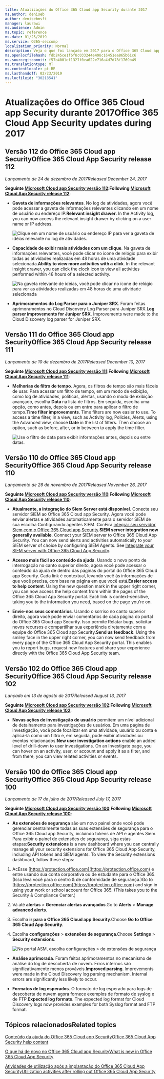 ```yaml
---
title: Atualizações do Office 365 Cloud app Security durante 2017
ms.author: deniseb
author: denisebmsft
manager: laurawi
ms.audience: Admin
ms.topic: reference
ms.date: 01/25/2019
ms.service: O365-seccomp
localization_priority: Normal
description: Veja o que foi lançado em 2017 para o Office 365 Cloud app Security
ms.openlocfilehash: fdb245ce1f6f8c033244e498c16451ea865b61c6
ms.sourcegitcommit: f57b4001ef1327f0ea622e716a4d7d78f1769b49
ms.translationtype: MT
ms.contentlocale: pt-BR
ms.lasthandoff: 02/23/2019
ms.locfileid: "30218541"
---
```

# <a name="office-365-cloud-app-security-updates-during-2017"></a><span data-ttu-id="b8ce7-103">Atualizações do Office 365 Cloud app Security durante 2017</span><span class="sxs-lookup"><span data-stu-id="b8ce7-103">Office 365 Cloud App Security updates during 2017</span></span>
    
## <a name="office-365-cloud-app-security-release-112"></a><span data-ttu-id="b8ce7-104">Versão 112 do Office 365 Cloud app Security</span><span class="sxs-lookup"><span data-stu-id="b8ce7-104">Office 365 Cloud App Security release 112</span></span>

<span data-ttu-id="b8ce7-105">*Lançamento de 24 de dezembro de 2017*</span><span class="sxs-lookup"><span data-stu-id="b8ce7-105">*Released December 24, 2017*</span></span> 
  
<span data-ttu-id="b8ce7-106">**Seguinte [Microsoft Cloud app Security versão 112](https://docs.microsoft.com/cloud-app-security/release-notes#cloud-app-security-release-112)**:</span><span class="sxs-lookup"><span data-stu-id="b8ce7-106">**Following [Microsoft Cloud App Security release 112](https://docs.microsoft.com/cloud-app-security/release-notes#cloud-app-security-release-112)**:</span></span> 
  
- <span data-ttu-id="b8ce7-p101">**Gaveta de informações relevantes**. No log de atividades, agora você pode acessar a gaveta de informações relevantes clicando em um nome de usuário ou endereço IP.</span><span class="sxs-lookup"><span data-stu-id="b8ce7-p101">**Relevant insight drawer**. In the Activity log, you can now access the relevant insight drawer by clicking on a user name or IP address.</span></span> 
    
    ![Clique em um nome de usuário ou endereço IP para ver a gaveta de idéias relevante no log de atividades.](media/8e32b3fa-8c0c-4c5e-b248-fe7d7e1b516d.png)
  
- <span data-ttu-id="b8ce7-p102">**Capacidade de exibir mais atividades com um clique**. Na gaveta de informações relevantes, você pode clicar no ícone de relógio para exibir todas as atividades realizadas em 48 horas de uma atividade selecionada.</span><span class="sxs-lookup"><span data-stu-id="b8ce7-p102">**Ability to view more activities with a click**. In the relevant insight drawer, you can click the clock icon to view all activities performed within 48 hours of a selected activity.</span></span> 
    
    ![Na gaveta relevante de ideias, você pode clicar no ícone de relógio para ver as atividades realizadas em 48 horas de uma atividade selecionada](media/c6c96aa0-98e5-4205-8873-45f8d6fd0843.png)
  
- <span data-ttu-id="b8ce7-p103">**Aprimoramentos do Log Parser para o Juniper SRX**. Foram feitas aprimoramentos no Cloud Discovery Log Parser para Juniper SRX.</span><span class="sxs-lookup"><span data-stu-id="b8ce7-p103">**Log parser improvements for Juniper SRX**. Improvements were made to the Cloud Discovery log parser for Juniper SRX.</span></span> 
    
## <a name="office-365-cloud-app-security-release-111"></a><span data-ttu-id="b8ce7-115">Versão 111 do Office 365 Cloud app Security</span><span class="sxs-lookup"><span data-stu-id="b8ce7-115">Office 365 Cloud App Security release 111</span></span>

<span data-ttu-id="b8ce7-116">*Lançamento de 10 de dezembro de 2017*</span><span class="sxs-lookup"><span data-stu-id="b8ce7-116">*Released December 10, 2017*</span></span> 
  
<span data-ttu-id="b8ce7-117">**Seguinte [Microsoft Cloud app Security versão 111](https://docs.microsoft.com/cloud-app-security/release-notes#cloud-app-security-release-111)**:</span><span class="sxs-lookup"><span data-stu-id="b8ce7-117">**Following [Microsoft Cloud App Security release 111](https://docs.microsoft.com/cloud-app-security/release-notes#cloud-app-security-release-111)**:</span></span> 
  
- <span data-ttu-id="b8ce7-p104">**Melhorias de filtro de tempo**. Agora, os filtros de tempo são mais fáceis de usar. Para acessar um filtro de tempo, em um modo de exibição, como log de atividades, políticas, alertas, usando o modo de exibição avançado, escolha **Data** na lista de filtros. Em seguida, escolha uma opção, como antes, depois ou em entre para aplicar o filtro de tempo.</span><span class="sxs-lookup"><span data-stu-id="b8ce7-p104">**Time filter improvements**. Time filters are now easier to use. To access a time filter, in a view, such as Activity log, Policies, Alerts, using the Advanced view, choose **Date** in the list of filters. Then choose an option, such as before, after, or in between to apply the time filter.</span></span> 
    
    ![Use o filtro de data para exibir informações antes, depois ou entre datas.](media/9dbb2a10-f68f-413b-8b4e-88911152cb92.png)
  
## <a name="office-365-cloud-app-security-release-110"></a><span data-ttu-id="b8ce7-123">Versão 110 do Office 365 Cloud app Security</span><span class="sxs-lookup"><span data-stu-id="b8ce7-123">Office 365 Cloud App Security release 110</span></span>

<span data-ttu-id="b8ce7-124">*Lançamento de 26 de novembro de 2017*</span><span class="sxs-lookup"><span data-stu-id="b8ce7-124">*Released November 26, 2017*</span></span> 
  
<span data-ttu-id="b8ce7-125">**Seguinte [Microsoft Cloud app Security versão 110](https://docs.microsoft.com/cloud-app-security/release-notes#cloud-app-security-release-110)**:</span><span class="sxs-lookup"><span data-stu-id="b8ce7-125">**Following [Microsoft Cloud App Security release 110](https://docs.microsoft.com/cloud-app-security/release-notes#cloud-app-security-release-110)**:</span></span> 
  
- <span data-ttu-id="b8ce7-p105">**Atualmente, a integração do Siem Server está disponível**. Conecte seu servidor SIEM ao Office 365 Cloud app Security. Agora você pode enviar alertas e atividades automaticamente para o servidor SIEM de sua escolha Configurando agentes SIEM. ConFira [integrar seu servidor Siem com o Office 365 Cloud app Security](integrate-your-siem-server-with-office-365-cas.md).</span><span class="sxs-lookup"><span data-stu-id="b8ce7-p105">**SIEM server integration now generally available**. Connect your SIEM server to Office 365 Cloud App Security. You can now send alerts and activities automatically to your SIEM server of choice by configuring SIEM Agents. See [Integrate your SIEM server with Office 365 Cloud App Security](integrate-your-siem-server-with-office-365-cas.md).</span></span>
    
- <span data-ttu-id="b8ce7-p106">**Acesso mais fácil ao conteúdo da ajuda**. Usando o novo ponto de interrogação no canto superior direito, agora você pode acessar o conteúdo da ajuda de dentro das páginas do portal do Office 365 Cloud app Security. Cada link é contextual, levando você às informações de que você precisa, com base na página em que você está.</span><span class="sxs-lookup"><span data-stu-id="b8ce7-p106">**Easier access to help content**. Using the new question mark in the upper right corner, you can now access the help content from within the pages of the Office 365 Cloud App Security portal. Each link is context-sensitive, taking you to the information you need, based on the page you're on.</span></span> 
    
- <span data-ttu-id="b8ce7-p107">**Envie-nos seus comentários**. Usando o sorriso no canto superior direito, agora você pode enviar comentários de cada página do portal do Office 365 Cloud app Security. Isso permite Relatar bugs, solicitar novos recursos e compartilhar sua experiência diretamente com a equipe do Office 365 Cloud app Security.</span><span class="sxs-lookup"><span data-stu-id="b8ce7-p107">**Send us feedback**. Using the smiley face in the upper right corner, you can now send feedback from every page of the Office 365 Cloud App Security portal. This enables you to report bugs, request new features and share your experience directly with the Office 365 Cloud App Security team.</span></span> 
    
## <a name="office-365-cloud-app-security-release-102"></a><span data-ttu-id="b8ce7-136">Versão 102 do Office 365 Cloud app Security</span><span class="sxs-lookup"><span data-stu-id="b8ce7-136">Office 365 Cloud App Security release 102</span></span>

<span data-ttu-id="b8ce7-137">*Lançado em 13 de agosto de 2017*</span><span class="sxs-lookup"><span data-stu-id="b8ce7-137">*Released August 13, 2017*</span></span> 
  
<span data-ttu-id="b8ce7-138">**Seguinte [Microsoft Cloud app Security versão 102](https://docs.microsoft.com/cloud-app-security/release-notes#cloud-app-security-release-102)**:</span><span class="sxs-lookup"><span data-stu-id="b8ce7-138">**Following [Microsoft Cloud App Security release 102](https://docs.microsoft.com/cloud-app-security/release-notes#cloud-app-security-release-102)**:</span></span> 
  
- <span data-ttu-id="b8ce7-p108">**Novas ações de investigação de usuário** permitem um nível adicional de detalhamento para investigações de usuários. Em uma página de investigação, você pode focalizar em uma atividade, usuário ou conta e aplicá-la como um filtro e, em seguida, pode exibir atividades ou eventos relacionados.</span><span class="sxs-lookup"><span data-stu-id="b8ce7-p108">**New user investigation actions** enable an added level of drill-down to user investigations. On an Investigate page, you can hover on an activity, user, or account and apply it as a filter, and from there, you can view related activities or events.</span></span> 
    
## <a name="office-365-cloud-app-security-release-100"></a><span data-ttu-id="b8ce7-141">Versão 100 do Office 365 Cloud app Security</span><span class="sxs-lookup"><span data-stu-id="b8ce7-141">Office 365 Cloud App Security release 100</span></span>

<span data-ttu-id="b8ce7-142">*Lançamento de 17 de julho de 2017*</span><span class="sxs-lookup"><span data-stu-id="b8ce7-142">*Released July 17, 2017*</span></span> 
  
<span data-ttu-id="b8ce7-143">**Seguinte [Microsoft Cloud app Security versão 100](https://docs.microsoft.com/cloud-app-security/release-notes#cloud-app-security-release-100)**:</span><span class="sxs-lookup"><span data-stu-id="b8ce7-143">**Following [Microsoft Cloud App Security release 100](https://docs.microsoft.com/cloud-app-security/release-notes#cloud-app-security-release-100)**:</span></span> 
  
- <span data-ttu-id="b8ce7-p109">**As extensões de segurança** são um novo painel onde você pode gerenciar centralmente todas as suas extensões de segurança para o Office 365 Cloud app Security, incluindo tokens de API e agentes Siem. Para exibir o painel de extensões de segurança, siga estas etapas:</span><span class="sxs-lookup"><span data-stu-id="b8ce7-p109">**Security extensions** is a new dashboard where you can centrally manage all your security extensions for Office 365 Cloud App Security, including API tokens and SIEM agents. To view the Security extensions dashboard, follow these steps:</span></span> 
    
1. <span data-ttu-id="b8ce7-p110">AcEsse [https://protection.office.com](https://protection.office.com) e entre usando sua conta corporativa ou de estudante para o Office 365. (Isso leva você para o centro &amp; de conformidade de segurança.)</span><span class="sxs-lookup"><span data-stu-id="b8ce7-p110">Go to [https://protection.office.com](https://protection.office.com) and sign in using your work or school account for Office 365. (This takes you to the Security &amp; Compliance Center.)</span></span> 
    
2. <span data-ttu-id="b8ce7-148">Vá até **alertas** \> **Gerenciar alertas avançados**.</span><span class="sxs-lookup"><span data-stu-id="b8ce7-148">Go to **Alerts** \> **Manage advanced alerts**.</span></span>
    
3. <span data-ttu-id="b8ce7-149">Escolha **ir para o Office 365 Cloud app Security**.</span><span class="sxs-lookup"><span data-stu-id="b8ce7-149">Choose **Go to Office 365 Cloud App Security**.</span></span>
  
4. <span data-ttu-id="b8ce7-150">Escolha **configurações** \> **extensões de segurança**.</span><span class="sxs-lookup"><span data-stu-id="b8ce7-150">Choose **Settings** \> **Security extensions**.</span></span>
    
    ![No portal ASM, escolha configurações \> de extensões de segurança](media/f03d47a1-91ff-41b9-9baf-b514cffe41a8.png)
  
- <span data-ttu-id="b8ce7-p111">**Análise aprimorada**. Foram feitos aprimoramentos no mecanismo de análise do log de descoberta de nuvem. Erros internos são significativamente menos prováveis.</span><span class="sxs-lookup"><span data-stu-id="b8ce7-p111">**Improved parsing**. Improvements were made in the Cloud Discovery log parsing mechanism. Internal errors are significantly less likely to occur.</span></span> 
    
- <span data-ttu-id="b8ce7-p112">**Formatos de log esperados**. O formato de log esperado para logs de descoberta de nuvem agora fornece exemplos de formato de syslog e de FTP.</span><span class="sxs-lookup"><span data-stu-id="b8ce7-p112">**Expected log formats**. The expected log format for Cloud Discovery logs now provides examples for both Syslog format and FTP format.</span></span> 
    
## <a name="related-topics"></a><span data-ttu-id="b8ce7-157">Tópicos relacionados</span><span class="sxs-lookup"><span data-stu-id="b8ce7-157">Related topics</span></span>

[<span data-ttu-id="b8ce7-158">Conteúdo da ajuda do Office 365 Cloud app Security</span><span class="sxs-lookup"><span data-stu-id="b8ce7-158">Office 365 Cloud App Security help content</span></span>](office-365-cas-help.md)

[<span data-ttu-id="b8ce7-159">O que há de novo no Office 365 Cloud app Security</span><span class="sxs-lookup"><span data-stu-id="b8ce7-159">What is new in Office 365 Cloud App Security</span></span>](new-in-office-365-cas.md)
  
[<span data-ttu-id="b8ce7-160">Atividades de utilização após a implantação do Office 365 Cloud App Security</span><span class="sxs-lookup"><span data-stu-id="b8ce7-160">Utilization activities after rolling out Office 365 Cloud App Security</span></span>](utilization-activities-for-ocas.md)

